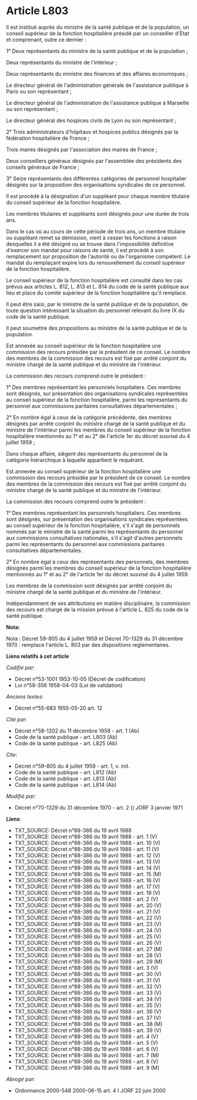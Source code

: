 # Article L803

Il est institué auprès du ministre de la santé publique et de la population, un conseil supérieur de la fonction hospitalière
présidé par un conseiller d'Etat et comprenant, outre ce dernier :

1° Deux représentants du ministre de la santé publique et de la population ;

Deux représentants du ministre de l'intérieur ;

Deux représentants du ministre des finances et des affaires économiques ;

Le directeur général de l'administration générale de l'assistance publique à Paris ou son représentant ;

Le directeur général de l'administration de l'assistance publique à Marseille ou son représentant ;

Le directeur général des hospices civils de Lyon ou son représentant ;

2° Trois administrateurs d'hôpitaux et hospices publics désignés par la fédération hospitalière de France ;

Trois maires désignés par l'association des maires de France ;

Deux conseillers généraux désignés par l'assemblée des présidents des conseils généraux de France ;

3° Seize représentants des différentes catégories de personnel hospitalier désignés sur la proposition des organisations
syndicales de ce personnel.

Il est procédé à la désignation d'un suppléant pour chaque membre titulaire du conseil supérieur de la fonction hospitalière.

Les membres titulaires et suppléants sont désignés pour une durée de trois ans.

Dans le cas où au cours de cette période de trois ans, un membre titulaire ou suppléant remet sa démission, vient à cesser
les fonctions à raison desquelles il a été désigné ou se trouve dans l'impossibilité définitive d'exercer son mandat pour
raisons de santé, il est procédé à son remplacement sur proposition de l'autorité ou de l'organisme compétent. Le mandat du
remplaçant expire lors du renouvellement du conseil supérieur de la fonction hospitalière.

Le conseil supérieur de la fonction hospitalière est consulté dans les cas prévus aux articles L. 812, L. 813 et L. 814 du
code de la santé publique aux lieu et place du comité supérieur de la fonction hospitalière qu'il remplace.

Il peut être saisi, par le ministre de la santé publique et de la population, de toute question intéressant la situation du
personnel relevant du livre IX du code de la santé publique.

Il peut soumettre des propositions au ministre de la santé publique et de la population.

Est annexée au conseil supérieur de la fonction hospitalière une commission des recours présidée par le président de ce
conseil. Le nombre des membres de la commission des recours est fixé par arrêté conjoint du ministre chargé de la santé
publique et du ministre de l'intérieur.

La commission des recours comprend outre le président :

1° Des membres représentant les personnels hospitaliers. Ces membres sont désignés, sur présentation des organisations
syndicales représentées au conseil supérieur de la fonction hospitalière, parmi les représentants du personnel aux
commissions paritaires consultatives départementales ;

2° En nombre égal à ceux de la catégorie précédente, des membres désignés par arrêté conjoint du ministre chargé de la santé
publique et du ministre de l'intérieur parmi les membres du conseil supérieur de la fonction hospitalière mentionnés au 1° et
au 2° de l'article 1er du décret susvisé du 4 juillet 1959 ;

Dans chaque affaire, siègent des représentants du personnel de la catégorie hiérarchique à laquelle appartient le requérant.

Est annexée au conseil supérieur de la fonction hospitalière une commission des recours présidée par le président de ce
conseil. Le nombre des membres de la commission des recours est fixé par arrêté conjoint du ministre chargé de la santé
publique et du ministre de l'intérieur.

La commission des recours comprend outre le président :

1° Des membres représentant les personnels hospitaliers. Ces membres sont désignés, sur présentation des organisations
syndicales représentées au conseil supérieur de la fonction hospitalière, s'il s'agit de personnels nommés par le ministre de
la santé parmi les représentants du personnel aux commissions consultatives nationales, s'il s'agit d'autres personnels parmi
les représentants du personnel aux commissions paritaires consultatives départementales.

2° En nombre égal à ceux des représentants des personnels, des membres désignés parmi les membres du conseil supérieur de la
fonction hospitalière mentionnés au 1° et au 2° de l'article 1er du décret susvisé du 4 juillet 1959.

Les membres de la commission sont désignés par arrêté conjoint du ministre chargé de la santé publique et du ministre de
l'intérieur.

Indépendamment de ses attributions en matière disciplinaire, la commission des recours est chargé de la mission prévue à
l'article L. 825 du code de la santé publique.

**Nota:**

Nota : Décret 59-805 du 4 juillet 1959 et Décret 70-1329 du 31 décembre 1970 : remplace l'article L. 803 par des dispositions
reglementaires.

**Liens relatifs à cet article**

_Codifié par_:

  - Décret n°53-1001 1953-10-05 (Décret de codification)
  - Loi n°58-356 1958-04-03 (Loi de validation)

_Anciens textes_:

  - Décret n°55-683 1955-05-20 art. 12

_Cité par_:

  - Décret n°58-1202 du 11 décembre 1958 - art. 1 (Ab)
  - Code de la santé publique - art. L803 (Ab)
  - Code de la santé publique - art. L825 (Ab)

_Cite_:

  - Décret n°59-805 du 4 juillet 1959 - art. 1, v. init.
  - Code de la santé publique - art. L812 (Ab)
  - Code de la santé publique - art. L813 (Ab)
  - Code de la santé publique - art. L814 (Ab)

_Modifié par_:

  - Décret n°70-1329 du 31 décembre 1970 - art. 2 () JORF 3 janvier 1971

**Liens**:

  - TXT_SOURCE: Décret n°88-386 du 19 avril 1988
  - TXT_SOURCE: Décret n°88-386 du 19 avril 1988 - art. 1 (V)
  - TXT_SOURCE: Décret n°88-386 du 19 avril 1988 - art. 10 (V)
  - TXT_SOURCE: Décret n°88-386 du 19 avril 1988 - art. 11 (V)
  - TXT_SOURCE: Décret n°88-386 du 19 avril 1988 - art. 12 (V)
  - TXT_SOURCE: Décret n°88-386 du 19 avril 1988 - art. 13 (V)
  - TXT_SOURCE: Décret n°88-386 du 19 avril 1988 - art. 14 (V)
  - TXT_SOURCE: Décret n°88-386 du 19 avril 1988 - art. 15 (M)
  - TXT_SOURCE: Décret n°88-386 du 19 avril 1988 - art. 16 (V)
  - TXT_SOURCE: Décret n°88-386 du 19 avril 1988 - art. 17 (V)
  - TXT_SOURCE: Décret n°88-386 du 19 avril 1988 - art. 19 (V)
  - TXT_SOURCE: Décret n°88-386 du 19 avril 1988 - art. 2 (V)
  - TXT_SOURCE: Décret n°88-386 du 19 avril 1988 - art. 20 (V)
  - TXT_SOURCE: Décret n°88-386 du 19 avril 1988 - art. 21 (V)
  - TXT_SOURCE: Décret n°88-386 du 19 avril 1988 - art. 22 (V)
  - TXT_SOURCE: Décret n°88-386 du 19 avril 1988 - art. 23 (V)
  - TXT_SOURCE: Décret n°88-386 du 19 avril 1988 - art. 24 (V)
  - TXT_SOURCE: Décret n°88-386 du 19 avril 1988 - art. 25 (V)
  - TXT_SOURCE: Décret n°88-386 du 19 avril 1988 - art. 26 (V)
  - TXT_SOURCE: Décret n°88-386 du 19 avril 1988 - art. 27 (M)
  - TXT_SOURCE: Décret n°88-386 du 19 avril 1988 - art. 28 (V)
  - TXT_SOURCE: Décret n°88-386 du 19 avril 1988 - art. 29 (M)
  - TXT_SOURCE: Décret n°88-386 du 19 avril 1988 - art. 3 (V)
  - TXT_SOURCE: Décret n°88-386 du 19 avril 1988 - art. 30 (V)
  - TXT_SOURCE: Décret n°88-386 du 19 avril 1988 - art. 31 (V)
  - TXT_SOURCE: Décret n°88-386 du 19 avril 1988 - art. 32 (V)
  - TXT_SOURCE: Décret n°88-386 du 19 avril 1988 - art. 33 (V)
  - TXT_SOURCE: Décret n°88-386 du 19 avril 1988 - art. 34 (V)
  - TXT_SOURCE: Décret n°88-386 du 19 avril 1988 - art. 35 (V)
  - TXT_SOURCE: Décret n°88-386 du 19 avril 1988 - art. 36 (V)
  - TXT_SOURCE: Décret n°88-386 du 19 avril 1988 - art. 37 (V)
  - TXT_SOURCE: Décret n°88-386 du 19 avril 1988 - art. 38 (M)
  - TXT_SOURCE: Décret n°88-386 du 19 avril 1988 - art. 39 (V)
  - TXT_SOURCE: Décret n°88-386 du 19 avril 1988 - art. 4 (V)
  - TXT_SOURCE: Décret n°88-386 du 19 avril 1988 - art. 5 (V)
  - TXT_SOURCE: Décret n°88-386 du 19 avril 1988 - art. 6 (V)
  - TXT_SOURCE: Décret n°88-386 du 19 avril 1988 - art. 7 (M)
  - TXT_SOURCE: Décret n°88-386 du 19 avril 1988 - art. 8 (V)
  - TXT_SOURCE: Décret n°88-386 du 19 avril 1988 - art. 9 (M)

_Abrogé par_:

  - Ordonnance 2000-548 2000-06-15 art. 4 I JORF 22 juin 2000
